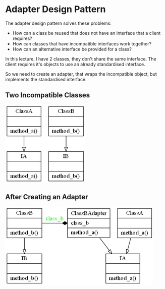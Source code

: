 # Adapter Design Pattern

The adapter design pattern solves these problems:

- How can a class be reused that does not have an interface that a client requires?
- How can classes that have incompatible interfaces work together?
- How can an alternative interface be provided for a class?

In this lecture, I have 2 classes, they don't share the same interface. The client requires it's objects to use an already standardised interface.

So we need to create an adapter, that wraps the incompatible object, but implements the standardised interface.

## Two Incompatible Classes
![Adapter Design Pattern](adapter_before.png)

## After Creating an Adapter
![Adapter Design Pattern](adapter.png)

